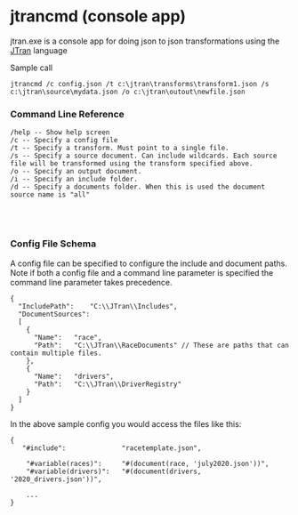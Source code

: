 # jtrancmd (console app)
   jtran.exe is a console app for doing json to json transformations using the [JTran](../readme.md) language

Sample call

    jtrancmd /c config.json /t c:\jtran\transforms\transform1.json /s c:\jtran\source\mydata.json /o c:\jtran\outout\newfile.json



### Command Line Reference

    /help -- Show help screen
    /c -- Specify a config file
    /t -- Specify a transform. Must point to a single file.
    /s -- Specify a source document. Can include wildcards. Each source file will be transformed using the transform specified above.
    /o -- Specify an output document.
    /i -- Specify an include folder.
    /d -- Specify a documents folder. When this is used the document source name is "all"

<br><br>

### Config File Schema

A config file can be specified to configure the include and document paths. Note if both a config file and a command line parameter is specified the command line parameter takes precedence.

    {
      "IncludePath":    "C:\\JTran\\Includes",
      "DocumentSources": 
      [
        {
          "Name":   "race",
          "Path":   "C:\\JTran\\RaceDocuments" // These are paths that can contain multiple files. 
        },
        {
          "Name":   "drivers",
          "Path":   "C:\\JTran\\DriverRegistry"
        }
      ]
    }

In the above sample config you would access the files like this:

    {
       "#include":              "racetemplate.json",

        "#variable(races)":     "#(document(race, 'july2020.json'))",
        "#variable(drivers)":   "#(document(drivers, '2020_drivers.json'))",

        ...
    }
